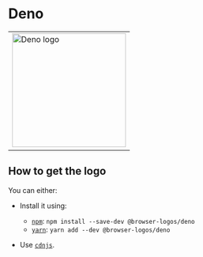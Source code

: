 Deno
====

<!-- markdownlint-disable line-length no-inline-html -->
<table>
    <tr height=240>
        <td>
            <a href="https://github.com/alrra/browser-logos/tree/26697eac93b043831afe12ab122abf89f586bf12/src/deno/">
                <img width=230 src="https://raw.githubusercontent.com/alrra/browser-logos/26697eac93b043831afe12ab122abf89f586bf12/src/deno//deno_512x512.png" alt="Deno logo">
            </a>
        </td>
    </tr>
</table>
<!-- markdownlint-enable line-length no-inline-html -->

How to get the logo
-------------------

You can either:

* Install it using:

  * [`npm`][npm]: `npm install --save-dev @browser-logos/deno`
  * [`yarn`][yarn]: `yarn add --dev @browser-logos/deno`

* Use [`cdnjs`][cdnjs].

<!-- Link labels: -->

[cdnjs]: https://cdnjs.com/libraries/browser-logos
[npm]: https://www.npmjs.com/
[yarn]: https://yarnpkg.com/
